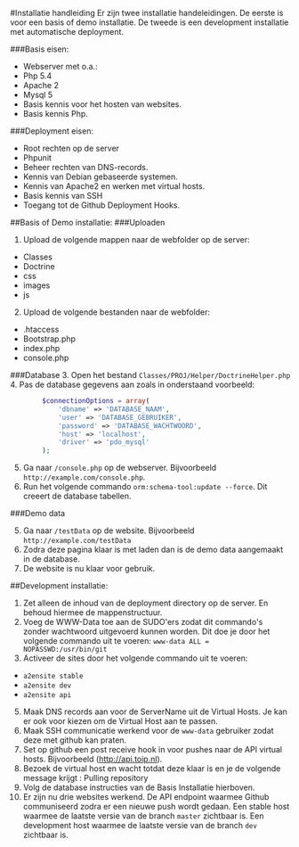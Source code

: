 #Installatie handleiding
Er zijn twee installatie handeleidingen.
De eerste is voor een basis of demo installatie. De tweede is een development installatie met automatische deployment.


###Basis eisen:
 * Webserver met o.a.:
  * Php 5.4
  * Apache 2
  * Mysql 5
 * Basis kennis voor het hosten van websites.
 * Basis kennis Php.

###Deployment eisen:
 * Root rechten op de server
 * Phpunit
 * Beheer rechten van DNS-records.
 * Kennis van Debian gebaseerde systemen.
 * Kennis van Apache2 en werken met virtual hosts.
 * Basis kennis van SSH
 * Toegang tot de Github Deployment Hooks.


##Basis of Demo installatie:
###Uploaden
1. Upload de volgende mappen naar de webfolder op de server:
 * Classes
 * Doctrine
 * css
 * images
 * js
2. Upload de volgende bestanden naar de webfolder:
 * .htaccess
 * Bootstrap.php
 * index.php
 * console.php

###Database
3. Open het bestand `Classes/PROJ/Helper/DoctrineHelper.php`
4. Pas de database gegevens aan zoals in onderstaand voorbeeld:

```php
		$connectionOptions = array(
            'dbname' => 'DATABASE_NAAM',
            'user' => 'DATABASE_GEBRUIKER',
            'password' => 'DATABASE_WACHTWOORD',
            'host' => 'localhost',
            'driver' => 'pdo_mysql'
        );
```
5. Ga naar `/console.php` op de webserver. Bijvoorbeeld `http://example.com/console.php`.
6. Run het volgende commando `orm:schema-tool:update --force`. Dit creeert de database tabellen.

###Demo data

5. Ga naar `/testData` op de website. Bijvoorbeeld `http://example.com/testData`
6. Zodra deze pagina klaar is met laden dan is de demo data aangemaakt in de database.
7. De website is nu klaar voor gebruik.


##Development installatie:
1. Zet alleen de inhoud van de deployment directory op de server. En behoud hiermee de mappenstructuur.
3. Voeg de WWW-Data toe aan de SUDO'ers zodat dit commando's zonder wachtwoord uitgevoerd kunnen worden. Dit doe je door het volgende commando uit te voeren: `www-data ALL = NOPASSWD:/usr/bin/git`
4. Activeer de sites door het volgende commando uit te voeren: 
 * `a2ensite stable`
 * `a2ensite dev`
 * `a2ensite api`
5. Maak DNS records aan voor de ServerName uit de Virtual Hosts. Je kan er ook voor kiezen om de Virtual Host aan te passen.
6. Maak SSH communicatie werkend voor de `www-data` gebruiker zodat deze met github kan praten.
7. Set op github een post receive hook in voor pushes naar de API virtual hosts. Bijvoorbeeld (http://api.toip.nl).
8. Bezoek de virtual host en wacht totdat deze klaar is en je de volgende message krijgt : Pulling repository
9. Volg de database instructies van de Basis Installatie hierboven.
10. Er zijn nu drie websites werkend. De API endpoint waarmee Github communiseerd zodra er een nieuwe push wordt gedaan.
Een stable host waarmee de laatste versie van de branch `master` zichtbaar is.
Een development host waarmee de laatste versie van de branch `dev` zichtbaar is.
